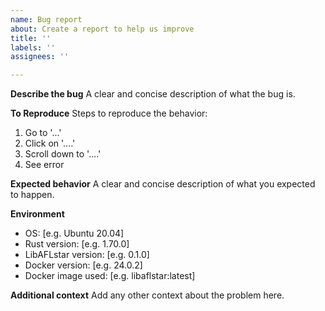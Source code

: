 ```yaml
---
name: Bug report
about: Create a report to help us improve
title: ''
labels: ''
assignees: ''

---
```


**Describe the bug**
A clear and concise description of what the bug is.

**To Reproduce**
Steps to reproduce the behavior:
1. Go to '...'
2. Click on '....'
3. Scroll down to '....'
4. See error

**Expected behavior**
A clear and concise description of what you expected to happen.

**Environment**
- OS: [e.g. Ubuntu 20.04]
- Rust version: [e.g. 1.70.0]
- LibAFLstar version: [e.g. 0.1.0]
- Docker version: [e.g. 24.0.2]
- Docker image used: [e.g. libaflstar:latest]

**Additional context**
Add any other context about the problem here.